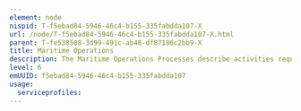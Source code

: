 ```yaml
---
element: node
nispid: T-f5ebad84-5946-46c4-b155-335fabdda107-X
url: /node/T-f5ebad84-5946-46c4-b155-335fabdda107-X.html
parent: T-fe538508-3d99-491c-ab48-df87186c2bb9-X
title: Maritime Operations
description: The Maritime Operations Processes describe activities required for planning, preparing, command and control sea-based operations and exercise.
level: 6
emUUID: f5ebad84-5946-46c4-b155-335fabdda107
usage:
  serviceprofiles:
---
```

